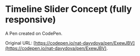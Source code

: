 # Timeline Slider Concept (fully responsive)

A Pen created on CodePen.

Original URL: [https://codepen.io/nat-davydova/pen/ExewJBV](https://codepen.io/nat-davydova/pen/ExewJBV).

